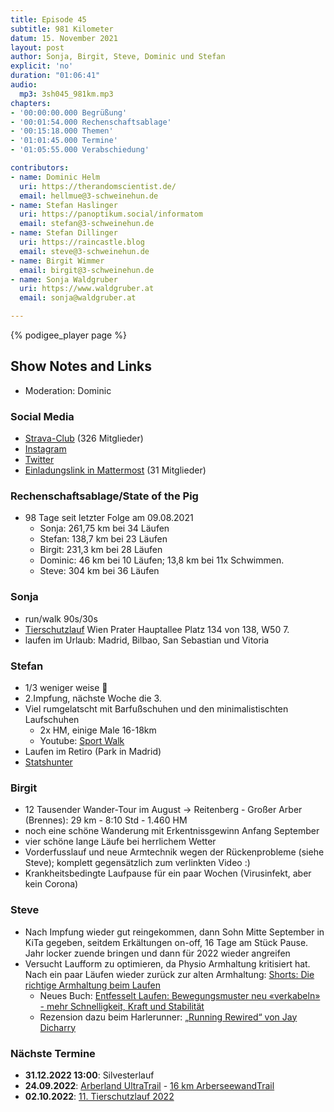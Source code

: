 ```yaml
---
title: Episode 45
subtitle: 981 Kilometer
datum: 15. November 2021
layout: post
author: Sonja, Birgit, Steve, Dominic und Stefan
explicit: 'no'
duration: "01:06:41"
audio:
  mp3: 3sh045_981km.mp3
chapters:
- '00:00:00.000 Begrüßung'
- '00:01:54.000 Rechenschaftsablage'
- '00:15:18.000 Themen'
- '01:01:45.000 Termine'
- '01:05:55.000 Verabschiedung'

contributors:
- name: Dominic Helm
  uri: https://therandomscientist.de/
  email: hellmue@3-schweinehun.de
- name: Stefan Haslinger
  uri: https://panoptikum.social/informatom
  email: stefan@3-schweinehun.de
- name: Stefan Dillinger
  uri: https://raincastle.blog
  email: steve@3-schweinehun.de
- name: Birgit Wimmer
  email: birgit@3-schweinehun.de
- name: Sonja Waldgruber
  uri: https://www.waldgruber.at
  email: sonja@waldgruber.at

---
```


{% podigee_player page %}

## Show Notes and Links

* Moderation: Dominic

### Social Media

* [Strava-Club](https://www.strava.com/clubs/3schweinehunde) (326 Mitglieder)
* [Instagram](https://www.instagram.com/3_schweinehunde/)
* [Twitter](https://twitter.com/3schweinehunde)
* [Einladungslink in Mattermost](https://mattermost.informatom.com/signup_user_complete/?id=pniz51hpoiyqumcdeu11463o8h) (31 Mitglieder)

### Rechenschaftsablage/State of the Pig

* 98 Tage seit letzter Folge am 09.08.2021
  * Sonja: 261,75 km bei 34 Läufen
  * Stefan: 138,7 km bei 23 Läufen
  * Birgit: 231,3 km bei 28 Läufen
  * Dominic: 46 km bei 10 Läufen; 13,8 km bei 11x Schwimmen.
  * Steve: 304 km bei 36 Läufen

### Sonja

* run/walk 90s/30s
* [Tierschutzlauf](https://www.tierschutzlauf.at/) Wien Prater Hauptallee
  Platz 134 von 138, W50 7.
* laufen im Urlaub: Madrid, Bilbao, San Sebastian und Vitoria
  
### Stefan

* 1/3 weniger weise 🦷
* 2.Impfung, nächste Woche die 3.
* Viel rumgelatscht mit Barfußschuhen und den minimalistischten Laufschuhen
  * 2x HM, einige Male 16-18km
  * Youtube: [Sport Walk](https://www.youtube.com/channel/UCg3Ug6KhpfwHdkou5L_Pf2A)
* Laufen im Retiro (Park in Madrid)
* [Statshunter](https://www.statshunters.com/?types=Run)

### Birgit

* 12 Tausender Wander-Tour im August -> Reitenberg - Großer Arber (Brennes): 29 km - 8:10 Std - 1.460 HM
* noch eine schöne Wanderung mit Erkentnissgewinn Anfang September
* vier schöne lange Läufe bei herrlichem Wetter
* Vorderfusslauf und neue Armtechnik wegen der Rückenprobleme (siehe Steve); komplett gegensätzlich zum verlinkten Video :)
* Krankheitsbedingte Laufpause für ein paar Wochen (Virusinfekt, aber kein Corona)

### Steve

* Nach Impfung wieder gut reingekommen, dann Sohn Mitte September in KiTa gegeben, seitdem Erkältungen on-off, 16 Tage am Stück Pause. Jahr locker zuende bringen und dann für 2022 wieder angreifen
* Versucht Laufform zu optimieren, da Physio Armhaltung kritisiert hat. Nach ein paar Läufen wieder zurück zur alten Armhaltung: [Shorts: Die richtige Armhaltung beim Laufen](https://youtu.be/FDnpWZVsJT8)
  * Neues Buch: [Entfesselt Laufen: Bewegungsmuster neu «verkabeln» - mehr Schnelligkeit, Kraft und Stabilität](https://amzn.to/3ClKKnj)
  * Rezension dazu beim Harlerunner: [„Running Rewired“ von Jay Dicharry](https://harlerunner.de/running-rewired-von-jay-dicharry/)

### Nächste Termine

* **31.12.2022 13:00**: Silvesterlauf
* **24.09.2022**: [Arberland UltraTrail](https://www.arberland-bayerischer-wald.de/woidlaeufer-e-v/1637/6974/5283) - [16 km ArberseewandTrail](https://module.tourinfra.com/arberland/details.php?id=130237)
* **02.10.2022**: [11. Tierschutzlauf 2022](https://www.tierschutzlauf.at/)
